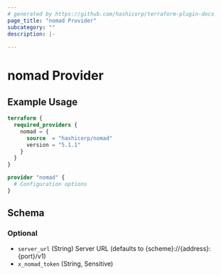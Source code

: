 ```yaml
---
# generated by https://github.com/hashicorp/terraform-plugin-docs
page_title: "nomad Provider"
subcategory: ""
description: |-
  
---
```


# nomad Provider



## Example Usage

```terraform
terraform {
  required_providers {
    nomad = {
      source  = "hashicorp/nomad"
      version = "5.1.1"
    }
  }
}

provider "nomad" {
  # Configuration options
}
```

<!-- schema generated by tfplugindocs -->
## Schema

### Optional

- `server_url` (String) Server URL (defaults to {scheme}://{address}:{port}/v1)
- `x_nomad_token` (String, Sensitive)
